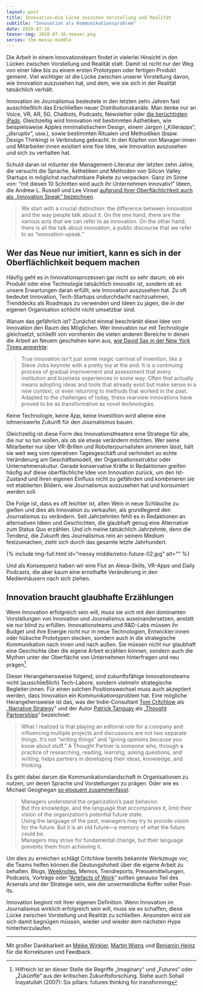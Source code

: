 ```yaml
---
layout: post
title: Innovation—Die Lücke zwischen Vorstellung und Realität
subtitle: "Innovation als Kommunikationsproblem"
date: 2020-07-16
teaser-img: 2020-07-16-teaser.png
series: the-messy-middle
---
```


Die Arbeit in einem Innovationsteam findet in vielerlei Hinsicht in den Lücken zwischen Vorstellung und Realität statt. Damit ist nicht nur der Weg von einer Idee bis zu einem ersten Prototypen oder fertigen Produkt gemeint. Viel wichtiger ist die Lücke zwischen unserer Vorstellung davon, wie Innovation auszusehen hat, und dem, wie sie sich in der Realität tatsächlich verhält.

Innovation im Journalismus bedeutete in den letzten zehn Jahren fast ausschließlich das Erschließen neuer Distributionskanäle. Man denke nur an Voice, VR, AR, 5G, Chatbots, Podcasts, Newsletter oder [die berüchtigten iPads][1]. Gleichzeitig wird Innovation mit bestimmten Ästhetiken, wie beispielsweise Apples minimalistischem Design, einem Jargon („Killerapps“, „disruptiv“, usw.), sowie bestimmten Ritualen und Methodiken (bspw. Design Thinking) in Verbindung gebracht. In den Köpfen von Manager:innen und Mitarbeiter:innen existiert eine fixe Idee, wie Innovation auszusehen und sich zu verhalten hat. 

Schuld daran ist mitunter die Management-Literatur der letzten zehn Jahre, die versucht die Sprache, Ästhetiken und Methoden von Silicon Valley Startups in möglichst nachahmbare Pakete zu verpacken. Ganz im Sinne von: “mit diesen 10 Schritten wird auch ihr Unternehmen innovativ!” Ideen, die Andrew L. Russell und Lee Vinsel [aufgrund ihrer Oberflächlichkeit auch als „Innovation Speak“ bezeichnen][2].

> We start with a crucial distinction: the difference between innovation and the way people talk about it. On the one hand, there are the various acts that we can refer to as innovation. On the other hand, there is all the talk about innovation, a public discourse that we refer to as “innovation-speak.”

## Wer das Neue nur imitiert, kann es sich in der Oberflächlichkeit bequem machen

Häufig geht es in Innovationsprozessen gar nicht so sehr darum, ob ein Produkt oder eine Technologie tatsächlich innovativ ist, sondern ob es unsere Erwartungen daran erfüllt, wie Innovation auszusehen hat. Zu oft bedeutet Innovation, Tech-Startups undurchdacht nachzuahmen, Trenddecks als Roadmaps zu verwenden und Ideen zu jagen, die in der eigenen Organisation schlicht nicht umsetzbar sind.

Warum das gefährlich ist? Zunächst einmal beschränkt diese Idee von Innovation den Raum des Möglichen. Wer Innovation nur mit Technologie gleichsetzt, schließt von vornherein die vielen anderen Bereiche in denen die Arbeit an Neuem geschehen kann aus, [wie David Sax in der New York Times anmerkte][3]:

> True innovation isn’t just some magic carnival of invention, like a Steve Jobs keynote with a pretty toy at the end. It is a continuing process of gradual improvement and assessment that every institution and business experiences in some way. Often that actually means adopting ideas and tools that already exist but make sense in a new context, or even returning to methods that worked in the past. Adapted to the challenges of today, these rearview innovations have proved to be as transformative as novel technologies.

Keine Technologie, keine App, keine Investition wird alleine eine lohnenswerte Zukunft für den Journalismus bauen. 

Gleichzeitig ist diese Form des Innovationstheaters eine Strategie für alle, die nur so tun wollen, als ob sie etwas verändern möchten. Wer seine Mitarbeiter nur über VR-Brillen und Roboterjournalisten sinnieren lässt, hält sie weit weg vom operativen Tagesgeschäft und verhindert so echte Veränderung am Geschäftsmodell, der Organisationsstruktur oder Unternehmenskultur. Gerade konservative Kräfte in Redaktionen greifen häufig auf diese oberflächliche Idee von Innovation zurück, um den Ist-Zustand und ihren eigenen Einfluss nicht zu gefährden und kombinieren sie mit etablierten Bildern, wie Journalismus auszusehen hat und konsumiert werden soll.

Die Folge ist, dass es oft leichter ist, alten Wein in neue Schläuche zu gießen und dies als Innovation zu verkaufen, als grundlegend den Journalismus zu verändern. Seit Jahrzehnten fehlt es in Redaktionen an alternativen Ideen und Geschichten, die glaubhaft genug eine Alternative zum Status Quo erzählen. Und ich meine tatsächlich Jahrzehnte, denn die Tendenz, die Zukunft des Journalismus rein an seinem Medium festzumachen, zieht sich durch das gesamte letzte Jahrhundert.

{% include img-full.html id="messy middle/retro-future-02.jpg" alt="" %}

Und als Konsequenz haben wir eine Flut an Alexa-Skills, VR-Apps und Daily Podcasts, die aber kaum eine ernsthafte Veränderung in den Medienhäusern nach sich ziehen.

## Innovation braucht glaubhafte Erzählungen

Wenn Innovation erfolgreich sein will, muss sie sich mit den dominanten Vorstellungen von Innovation und Journalismus auseinandersetzen, anstatt sie nur blind zu erfüllen. Innovationsteams und R&D-Labs müssen ihr Budget und ihre Energie nicht nur in neue Technologien, Entwickler:innen oder hübsche Prototypen stecken, sondern auch in die strategische Kommunikation nach innen und nach außen. Sie müssen nicht nur glaubhaft eine Geschichte über die eigene Arbeit erzählen können, sondern auch die Mythen unter der Oberfläche von Unternehmen hinterfragen und neu prägen[^1].

Dieser Herangehensweise folgend, sind zukunftsfähige Innovationsteams nicht (ausschließlich) Tech-Labore, sondern vielmehr strategische Begleiter:innen. Für einen solchen Positionswechsel muss auch akzeptiert werden, dass Innovation ein Kommunikationsproblem hat. Eine mögliche Herangehensweise ist das, was der Indie-Consultant [Tom Critchlow][4] als „[Narrative Strategy][5]“ und der Autor [Patrick Tanguay][6] als „[Thought Partnerships][7]“ bezeichnet:

> What I realized is that playing an editorial role for a company and influencing multiple projects and discussions are not two separate things. It’s not “writing things” and “giving opinions because you know about stuff.” A Thought Partner is someone who, through a practice of researching, reading, learning, asking questions, and writing, helps partners in developing their ideas, knowledge, and thinking.

Es geht dabei darum die Kommunikationslandschaft in Organisationen zu nutzen, um deren Sprache und Vorstellungen zu prägen. Oder wie es Michael Geoghegan [so eloquent zusammenfasst][8]:

> Managers understand the organization’s past behavior.  
> But this knowledge, and the language that accompanies it, limit their vision of the organization’s potential future state.  
>  Using the language of the past, managers may try to provide vision for the future. But it is an old future—a memory of what the future could be.  
> Managers may strive for fundamental change, but their language prevents them from achieving it.

Um dies zu erreichen schlägt Critchlow bereits bekannte Werkzeuge vor, die Teams helfen können die Deutungshoheit über die eigene Arbeit zu behalten. Blogs, [Weeknotes][9], Memos, Trendreports, Pressemitteilungen, Podcasts, Vorträge oder “[Artefacts of Work][10]” sollten genauso Teil des Arsenals und der Strategie sein, wie der unvermeidliche Koffer voller Post-its.

Innovation beginnt mit ihrer eigenen Definition. Wenn Innovation im Journalismus wirklich erfolgreich sein will, muss sie es schaffen, diese Lücke zwischen Vorstellung und Realität zu schließen. Ansonsten wird sie sich damit begnügen müssen, wieder und wieder dem nächsten Hype hinterherzulaufen.



---- 
Mit großer Dankbarkeit an [Meike Winkler][11], [Martin Wiens][12] und [Benjamin Heinz][13] für die Korrekturen und Feedback.


[^1]:	Hilfreich ist an dieser Stelle die Begriffe „Imaginary“ und „Futures“ oder „Zukünfte“ aus der kritischen Zukunftsforschung. Siehe auch Sohail Inayatullah (2007): Six pillars: futures thinking for transforming

[1]:	https://www.theguardian.com/media/pda/2010/jan/28/can-apple-ipad-save-newspapers
[2]:	https://vtechworks.lib.vt.edu/handle/10919/89518
[3]:	https://www.nytimes.com/2018/12/07/opinion/sunday/end-the-innovation-obsession.html#click=https://t.co/R5UF7uHiJB
[4]:	https://twitter.com/tomcritchlow
[5]:	https://tomcritchlow.com/2020/02/20/narrative-strategy/
[6]:	https://twitter.com/inevernu
[7]:	https://sentiers.media/thinking-about-thought-partnerships/
[8]:	https://www.pangaro.com/littlegreybook.pdf
[9]:	https://weeknot.es/what-on-earth-are-weeknotes-a81874c5cef9
[10]:	https://johannesklingebiel.de/wiki/Better%20Work/03-Artefacts%20of%20Work.html
[11]:	https://twitter.com/MeikeWinkler
[12]:	https://twitter.com/martinwiens
[13]:	https://twitter.com/HeinzBenjamin